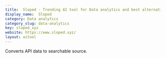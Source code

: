 ```yaml
---
title:  Sloped - Trending AI tool for Data analytics and best alternatives
display_name:  Sloped
category: Data analytics
category_slug: data-analytics
key: sloped_xyz
website: https://www.sloped.xyz/
layout: aitool
---
```


Converts API data to searchable source.
